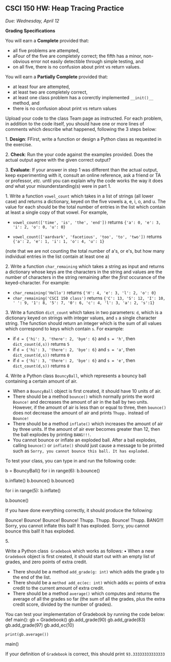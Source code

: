 CSCI 150 HW: Heap Tracing Practice
---------------------------------------

*Due: Wednesday, April 12*

**Grading Specifications**

You will earn a **Complete** provided that:
- all five problems are attempted,
- aFour of the five are completely correct; the fifth has a minor, non-obvious error not easily detectible through simple testing, and
- on all five, there is no confusion about print vs return values.

You will earn a **Partially Complete** provided that:
- at least four are attempted,
- at least two are completely correct,
- at least one class problem has a corerctly implemented `__init()__` method, and
- there is no confusion about print vs return values

Upload your code to the class Team page as instructed. For each problem, in addition to the code itself, you should have one or more lines of comments which describe what happened, following the 3 steps below:

1\. **Design**: FFirst, write a function or design a Python class as requested in the
  exercise.

2\. **Check**: Run the your code against the examples provided.  Does the actual
   output agree with the given correct output?

3\. **Evaluate**: If your answer in step 1 was different than the
   actual output, keep experimenting with it, consult an online
   reference, ask a friend or TA or professor, *etc.* until you can
   explain why the code works the way it does *and* what your
   misunderstanding(s) were in part 1.




1\. Write a function `vowel_count` which takes in a list of strings (all lower case) and returns a dictionary, keyed on the five vowels a, e, i, o, and u. The value for each should be the total number of entries in the list which contain at least a single copy of that vowel. For example,

- `vowel_count(['time', 'is', 'the', 'end'])` returns  `{'a': 0, 'e': 3, 'i': 2, 'o': 0, 'u': 0}`


- `vowel_count(['aardvark', 'facetious', 'too', 'to', 'two'])` returns `{'a': 2, 'e': 1, 'i': 1, 'o': 4, 'u': 1}`

(note that we are not counting the total number of a's, or e's,
but how many individual entries in the list contain at least one a)

2\.  Write a function `char_remaining` which takes a string as input and returns a dictionary whose keys are the characters in the string and values are the number of characters in the string remaining after the *first* occurance of the keyed-character.  For example:

- `char_remaining('Hello')` returns `{'H': 4, 'e': 3, 'l': 2, 'o': 0}`
- `char_remaining('CSCI 150 class')` returns `{'C': 13, 'S': 12, 'I': 10, ' ': 9, '1': 8, '5': 7, '0': 6, 'c': 4, 'l': 3, 'a': 2, 's':1}`

3\.  Write a function `dict_count` which takes in two parameters: `d`, which is a dictionary keyed on strings with integer values, and `s` a single character string. The function should return an integer which is the sum of all values which correspond to keys which contain `s`.  For example:

- if `d = {'hi': 3, 'there': 2, 'bye': 6}` and `s = 'h'`, then `dict_count(d,s))` returns `5`
- if `d = {'hi': 3, 'there': 2, 'bye': 6}` and `s = 'a'`, then `dict_count(d,s))` returns `0`
- if `d = {'hi': 3, 'there': 2, 'bye': 6}` and `s = 'e'`, then `dict_count(d,s))` returns `8`

4\. Write a Python class `BouncyBall`, which represents a bouncy ball containing a certain amount of air.

- When a `BouncyBall` object is first created, it should have 10 units of air.
- There should be a method `bounce()` which normally prints the
    word `Bounce!` and decreases the amount of air in the ball by
    two units. However, if the amount of air is less than or equal to
    three, then `bounce()` does not decrease the amount of air
    and prints `Thupp.` instead of `Bounce!`
-  There should be a method `inflate()` which increases the
    amount of air by three units. If the amount of air ever becomes
    greater than 12, then the ball explodes by printing
    `BANG!!!`.
- You cannot bounce or inflate an exploded ball. After a ball explodes, calling `bounce()` or `inflate()` should
        just cause a message to be printed such as `Sorry, you cannot bounce this ball. It has exploded.`

To test your class, you can type in and run the following code:


  b = BouncyBall()
  for i in range(6):
    b.bounce()

  b.inflate()
  b.bounce()
  b.bounce()

  for i in range(5):
    b.inflate()

  b.bounce()


If you have done everything correctly, it should produce the following:

  Bounce!
  Bounce!
  Bounce!
  Bounce!
  Thupp.
  Thupp.
  Bounce!
  Thupp.
  BANG!!!
  Sorry, you cannot inflate this ball!  It has exploded.
  Sorry, you cannot bounce this ball!  It has exploded.


5\.

Write a Python class` Gradebook` which works as follows:
• When a new `Gradebook` object is first created, it should start out
with an empty list of grades, and zero points of extra credit.

- There should be a method `add_grade(g: int)` which adds the grade
`g` to the end of the list.
- There should be a `method add_ec(ec: int)` which adds `ec` points
of extra credit to the current amount of extra credit.
- There should be a method `average()` which computes and returns
the average of all the grades so far (the sum of all the grades, plus
the extra credit score, divided by the number of grades).


You can test your implementation of Gradebook by running the code below:
  def main():
    gb = Gradebook()
    gb.add_grade(90)
    gb.add_grade(83)
    gb.add_grade(97)
    gb.add_ec(10)

    print(gb.average())

  main()

If your definition of `Gradebook` is correct, this should print `93.33333333333333`
